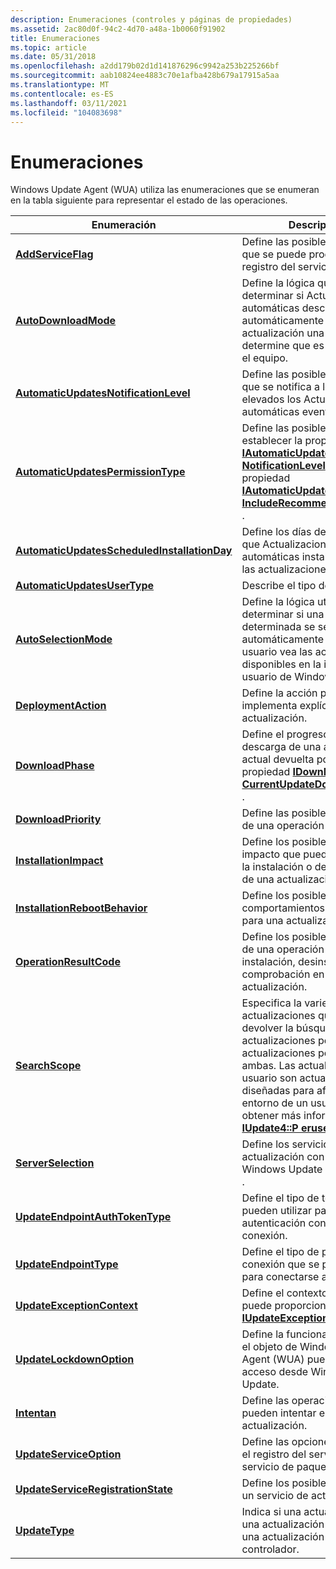```yaml
---
description: Enumeraciones (controles y páginas de propiedades)
ms.assetid: 2ac80d0f-94c2-4d70-a48a-1b0060f91902
title: Enumeraciones
ms.topic: article
ms.date: 05/31/2018
ms.openlocfilehash: a2dd179b02d1d141876296c9942a253b225266bf
ms.sourcegitcommit: aab10824ee4883c70e1afba428b679a17915a5aa
ms.translationtype: MT
ms.contentlocale: es-ES
ms.lasthandoff: 03/11/2021
ms.locfileid: "104083698"
---
```

# <a name="enumerations"></a>Enumeraciones

Windows Update Agent (WUA) utiliza las enumeraciones que se enumeran en la tabla siguiente para representar el estado de las operaciones.



| Enumeración                                                                                  | Descripción                                                                                                                                                                                                                                                                           |
|----------------------------------------------------------------------------------------------|---------------------------------------------------------------------------------------------------------------------------------------------------------------------------------------------------------------------------------------------------------------------------------------|
| [**AddServiceFlag**](/windows/win32/api/wuapi/ne-wuapi-addserviceflag)                                                     | Define las posibles formas en que se puede procesar el registro del servicio.                                                                                                                                                                                                         |
| [**AutoDownloadMode**](/windows/win32/api/wuapi/ne-wuapi-autodownloadmode)                                                 | Define la lógica que se usa para determinar si Actualizaciones automáticas descargará automáticamente una actualización una vez que se determine que es aplicable para el equipo.                                                                                                                  |
| [**AutomaticUpdatesNotificationLevel**](/windows/win32/api/wuapi/ne-wuapi-automaticupdatesnotificationlevel)               | Define las posibles formas en que se notifica a los usuarios elevados los Actualizaciones automáticas eventos.                                                                                                                                                                                        |
| [**AutomaticUpdatesPermissionType**](/windows/win32/api/wuapi/ne-wuapi-automaticupdatespermissiontype)                     | Define las posibles formas de establecer la propiedad [**IAutomaticUpdatesSettings:: NotificationLevel**](/windows/win32/api/wuapi/ne-wuapi-automaticupdatesnotificationlevel) o la propiedad [**IAutomaticUpdatesSettings2:: IncludeRecommendedUpdates**](/windows/desktop/api/Wuapi/nf-wuapi-iautomaticupdatessettings2-get_includerecommendedupdates) . |
| [**AutomaticUpdatesScheduledInstallationDay**](/windows/win32/api/wuapi/ne-wuapi-automaticupdatesscheduledinstallationday) | Define los días de la semana en que Actualizaciones automáticas instala o desinstala las actualizaciones.                                                                                                                                                                                                   |
| [**AutomaticUpdatesUserType**](/windows/win32/api/wuapi/ne-wuapi-automaticupdatesusertype)                                 | Describe el tipo de usuario.                                                                                                                                                                                                                                                           |
| [**AutoSelectionMode**](/windows/win32/api/wuapi/ne-wuapi-autoselectionmode)                                               | Define la lógica utilizada para determinar si una actualización determinada se seleccionará automáticamente cuando el usuario vea las actualizaciones disponibles en la interfaz de usuario de Windows Update.                                                                                                        |
| [**DeploymentAction**](/windows/win32/api/wuapi/ne-wuapi-deploymentaction)                                                 | Define la acción para la que se implementa explícitamente una actualización.                                                                                                                                                                                                                        |
| [**DownloadPhase**](/windows/win32/api/wuapi/ne-wuapi-downloadphase)                                                       | Define el progreso de la descarga de una actualización actual devuelta por la propiedad [**IDownloadProgress:: CurrentUpdateDownloadPhase**](/windows/desktop/api/Wuapi/nf-wuapi-idownloadprogress-get_currentupdatedownloadphase) .                                                                                      |
| [**DownloadPriority**](/windows/win32/api/wuapi/ne-wuapi-downloadpriority)                                                 | Define las posibles prioridades de una operación de descarga.                                                                                                                                                                                                                             |
| [**InstallationImpact**](/windows/win32/api/wuapi/ne-wuapi-installationimpact)                                             | Define los posibles niveles de impacto que pueden deberse a la instalación o desinstalación de una actualización.                                                                                                                                                                                     |
| [**InstallationRebootBehavior**](/windows/win32/api/wuapi/ne-wuapi-installationrebootbehavior)                             | Define los posibles comportamientos de reinicio para una actualización.                                                                                                                                                                                                                                 |
| [**OperationResultCode**](/windows/win32/api/wuapi/ne-wuapi-operationresultcode)                                           | Define los posibles resultados de una operación de descarga, instalación, desinstalación o comprobación en una actualización.                                                                                                                                                                               |
| [**SearchScope**](/windows/win32/api/wuapi/ne-wuapi-searchscope)                                                           | Especifica la variedad de actualizaciones que debe devolver la búsqueda: actualizaciones por equipo, actualizaciones por usuario o ambas. Las actualizaciones por usuario son actualizaciones diseñadas para afectar solo al entorno de un usuario. Para obtener más información, vea [**IUpdate4::P eruser**](/windows/desktop/api/Wuapi/nf-wuapi-iupdate4-get_peruser).    |
| [**ServerSelection**](/openspecs/windows_protocols/ms-uamg/07e2bfa4-6795-4189-b007-cc50b476181a)                                                   | Define los servicios de actualización con los que Windows Update puede operar. .                                                                                                                                                                                                                |
| [**UpdateEndpointAuthTokenType**](updateendpointauthtokentype.md)                           | Define el tipo de tokens que se pueden utilizar para la autenticación con un punto de conexión.                                                                                                                                                                                                      |
| [**UpdateEndpointType**](updateendpointtype.md)                                             | Define el tipo de puntos de conexión que se pueden utilizar para conectarse a un servicio.                                                                                                                                                                                                               |
| [**UpdateExceptionContext**](/windows/win32/api/wuapi/ne-wuapi-updateexceptioncontext)                                     | Define el contexto en el que se puede proporcionar un objeto [**IUpdateException**](/windows/desktop/api/Wuapi/nn-wuapi-iupdateexception) .                                                                                                                                                                                  |
| [**UpdateLockdownOption**](/windows/win32/api/wuapi/ne-wuapi-updatelockdownoption)                                         | Define la funcionalidad a la que el objeto de Windows Update Agent (WUA) puede tener acceso desde Windows Update.                                                                                                                                                                                  |
| [**Intentan**](/windows/win32/api/wuapi/ne-wuapi-updateoperation)                                                   | Define las operaciones que se pueden intentar en una actualización.                                                                                                                                                                                                                            |
| [**UpdateServiceOption**](/windows/win32/api/wuapi/ne-wuapi-updateserviceoption)                                           | Define las opciones para quitar el registro del servicio para un servicio de paquete de examen.                                                                                                                                                                                                    |
| [**UpdateServiceRegistrationState**](/windows/win32/api/wuapi/ne-wuapi-updateserviceregistrationstate)                     | Define los posibles estados de un servicio de actualización.                                                                                                                                                                                                                                    |
| [**UpdateType**](/windows/win32/api/wuapi/ne-wuapi-updatetype)                                                             | Indica si una actualización es una actualización de software o una actualización de controlador.                                                                                                                                                                                                                  |



 

 

 



